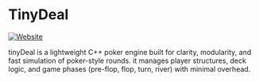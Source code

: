 # TinyDeal

[![Website](https://img.shields.io/badge/website-marco--oj.no-2ea44f?style=for-the-badge)](https://marco-oj.no)

tinyDeal is a lightweight C++ poker engine built for clarity, modularity, and fast simulation of poker-style rounds. it manages player structures, deck logic, and game phases (pre-flop, flop, turn, river) with minimal overhead.
